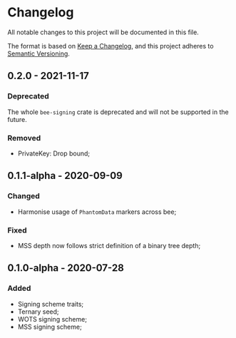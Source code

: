 # Changelog

All notable changes to this project will be documented in this file.

The format is based on [Keep a Changelog](https://keepachangelog.com/en/1.0.0/),
and this project adheres to [Semantic Versioning](https://semver.org/spec/v2.0.0.html).

<!-- ## Unreleased - YYYY-MM-DD

### Added

### Changed

### Deprecated

### Removed

### Fixed

### Security -->

## 0.2.0 - 2021-11-17

### Deprecated

The whole `bee-signing` crate is deprecated and will not be supported in the future.

### Removed

- PrivateKey: Drop bound;

## 0.1.1-alpha - 2020-09-09

### Changed

- Harmonise usage of `PhantomData` markers across bee;

### Fixed

- MSS depth now follows strict definition of a binary tree depth;

## 0.1.0-alpha - 2020-07-28

### Added

- Signing scheme traits;
- Ternary seed;
- WOTS signing scheme;
- MSS signing scheme;

